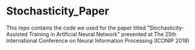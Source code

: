 # Stochasticity_Paper
This repo contains the code we used for the paper titled 
"Stochasticity-Assisted Training in Artificial Neural Network" presented at
The 25th International Conference on Neural Information Processing (ICONIP 2018)
